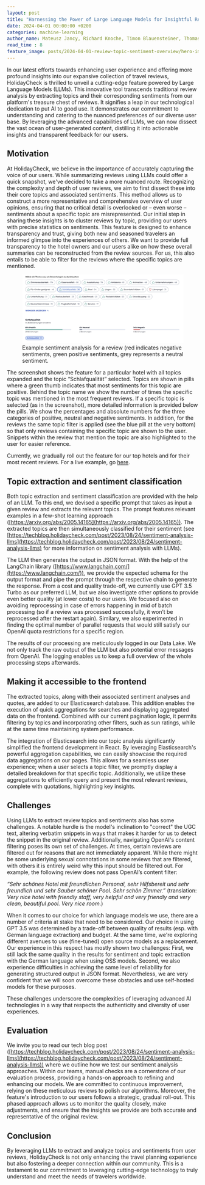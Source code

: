 ```yaml
---
layout: post
title: "Harnessing the Power of Large Language Models for Insightful Review Analysis "
date: 2024-04-01 00:00:00 +0200
categories: machine-learning
author_name: Mateusz Jancy, Richard Knoche, Timon Blauensteiner, Thomas Mayer
read_time : 8
feature_image: posts/2024-04-01-review-topic-sentiment-overview/hero-image.jpg
---
```


In our latest efforts towards enhancing user experience and offering more profound insights into our expansive collection of travel reviews, HolidayCheck is thrilled to unveil a cutting-edge feature powered by Large Language Models (LLMs). This innovative tool transcends traditional review analysis by extracting topics and their corresponding sentiments from our platform's treasure chest of reviews. It signifies a leap in our technological dedication to put AI to good use. It demonstrates our commitment to understanding and catering to the nuanced preferences of our diverse user base. By leveraging the advanced capabilities of LLMs, we can now dissect the vast ocean of user-generated content, distilling it into actionable insights and transparent feedback for our users.

## Motivation
 
At HolidayCheck, we believe in the importance of accurately capturing the voice of our users. While summarizing reviews using LLMs could offer a quick snapshot, we've decided to take a more nuanced route. Recognizing the complexity and depth of user reviews, we aim to first dissect these into their core topics and associated sentiments. This method allows us to construct a more representative and comprehensive overview of user opinions, ensuring that no critical detail is overlooked or – even worse – sentiments about a specific topic are misrepresented. Our initial step in sharing these insights is to cluster reviews by topic, providing our users with precise statistics on sentiments. This feature is designed to enhance transparency and trust, giving both new and seasoned travelers an informed glimpse into the experiences of others. We want to provide full transparency to the hotel owners and our users alike on how these overall summaries can be reconstructed from the review sources. For us, this also entails to be able to filter for the reviews where the specific topics are mentioned.

<figure>
    <img src="img/posts/2024-04-01-review-topic-sentiment-overview/review-topic-screenshot.jpg" alt="Review topic feature" class="centered" />
    <figcaption>Example sentiment analysis for a review (red indicates negative sentiments, green positive sentiments, grey represents a neutral sentiment.</figcaption>
</figure>

The screenshot shows the feature for a particular hotel with all topics expanded and the topic “Schlafqualität” selected. Topics are shown in pills where a green thumb indicates that most sentiments for this topic are positive. Behind the topic name we show the number of times the specific topic was mentioned in the most frequent reviews. If a specific topic is selected (as in the screenshot), more detailed information is provided below the pills. We show the percentages and absolute numbers for the three categories of positive, neutral and negative sentiments. In addition, for the reviews the same topic filter is applied (see the blue pill at the very bottom) so that only reviews containing the specific topic are shown to the user. Snippets within the review that mention the topic are also highlighted to the user for easier reference.  

Currently, we gradually roll out the feature for our top hotels and for their most recent reviews. For a live example, go [here](https://www.holidaycheck.de/hr/bewertungen-pickalbatros-dana-beach-resort-hurghada/1aa4c4ad-f9ea-3367-a163-8a3a6884d450).

## Topic extraction and sentiment classification 

Both topic extraction and sentiment classification are provided with the help of an LLM. To this end, we devised a specific prompt that takes as input a given review and extracts the relevant topics. The prompt features relevant examples in a few-shot learning approach ([https://arxiv.org/abs/2005.14165](https://arxiv.org/abs/2005.14165)). The extracted topics are then simultaneously classified for their sentiment (see [https://techblog.holidaycheck.com/post/2023/08/24/sentiment-analysis-llms](https://techblog.holidaycheck.com/post/2023/08/24/sentiment-analysis-llms) for more information on sentiment analysis with LLMs). 

The LLM then generates the output in JSON format. With the help of the LangChain library ([https://www.langchain.com/](https://www.langchain.com/)), we provide the expected schema for the output format and pipe the prompt through the respective chain to generate the response. From a cost and quality trade-off, we currently use GPT 3.5 Turbo as our preferred LLM, but we also investigate other options to provide even better quality (at lower costs) to our users. We focused also on avoiding reprocessing in case of errors happening in mid of batch processing (so if a review was processed successfully, it won’t be reprocessed after the restart again). Similary, we also experimented in finding the optimal number of parallel requests that would still satisfy our OpenAI quota restrictions for a specific region.

The results of our processing are meticulously logged in our Data Lake. We not only track the raw output of the LLM but also potential error messages from OpenAI. The logging enables us to keep a full overview of the whole processing steps afterwards.   

## Making it accessible to the frontend 

The extracted topics, along with their associated sentiment analyses and quotes, are added to our Elasticsearch database. This addition enables the execution of quick aggregations for searches and displaying aggregated data on the frontend. Combined with our current pagination logic, it permits filtering by topics and incorporating other filters, such as sun ratings, while at the same time maintaining system performance. 

The integration of Elasticsearch into our topic analysis significantly simplified the frontend development in React. By leveraging Elasticsearch's powerful aggregation capabilities, we can easily showcase the required data aggregations on our pages. This allows for a seamless user experience; when a user selects a topic filter, we promptly display a detailed breakdown for that specific topic. Additionally, we utilize these aggregations to efficiently query and present the most relevant reviews, complete with quotations, highlighting key insights. 

## Challenges 

Using LLMs to extract review topics and sentiments also has some challenges. A notable hurdle is the model's inclination to "correct" the UGC text, altering verbatim snippets in ways that makes it harder for us to detect the snippet in the original review. Additionally, navigating OpenAI's content filtering poses its own set of challenges. At times, certain reviews are filtered out for reasons that are not immediately apparent. While there might be some underlying sexual connotations in some reviews that are filtered, with others it is entirely weird why this input should be filtered out. For example, the following review does not pass OpenAI’s content filter: 

*“Sehr schönes Hotel mit freundlichen Personal, sehr Hilfsbereit und sehr freundlich und sehr Sauber schöner Pool. Sehr schön Zimmer.”* (translation: *Very nice hotel with friendly staff, very helpful and very friendly and very clean, beautiful pool. Very nice room.*) 

When it comes to our choice for which language models we use, there are a number of criteria at stake that need to be considered. Our choice in using GPT 3.5 was determined by a trade-off between quality of results (esp. with German language extraction) and budget. At the same time, we're exploring different avenues to use (fine-tuned) open source models as a replacement. Our experience in this respect has mostly shown two challenges: First, we still lack the same quality in the results for sentiment and topic extraction with the German language when using OSS models. Second, we also experience difficulties in achieving the same level of reliability for generating structured output in JSON format. Nevertheless, we are very confident that we will soon overcome these obstacles and use self-hosted models for these purposes. 

These challenges underscore the complexities of leveraging advanced AI technologies in a way that respects the authenticity and diversity of user experiences. 

## Evaluation 

We invite you to read our tech blog post ([https://techblog.holidaycheck.com/post/2023/08/24/sentiment-analysis-llms](https://techblog.holidaycheck.com/post/2023/08/24/sentiment-analysis-llms)) where we outline how we test our sentiment analysis approaches. Within our teams, manual checks are a cornerstone of our evaluation process, providing a hands-on approach to refining and enhancing our models. We are committed to continuous improvement, relying on these meticulous reviews to polish our algorithms. Moreover, the feature's introduction to our users follows a strategic, gradual roll-out. This phased approach allows us to monitor the quality closely, make adjustments, and ensure that the insights we provide are both accurate and representative of the original review. 

## Conclusion 

By leveraging LLMs to extract and analyze topics and sentiments from user reviews, HolidayCheck is not only enhancing the travel planning experience but also fostering a deeper connection within our community. This is a testament to our commitment to leveraging cutting-edge technology to truly understand and meet the needs of travelers worldwide. 